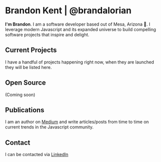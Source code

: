 # Brandon Kent | @brandalorian

**I'm Brandon**. I am a software developer based out of Mesa, Arizona 🌵. I leverage modern Javascript and its expanded universe to build compelling software projects that inspire and delight.

## Current Projects
I have a handful of projects happening right now, when they are launched they will be listed here.

## Open Source
(Coming soon)

## Publications
I am an author on [Medium](https://medium.com/@brandalorian) and write articles/posts from time to time on current trends in the Javascript community.

## Contact
I can be contacted via [LinkedIn](https://www.linkedin.com/in/brandon-kent/)
